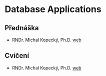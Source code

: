 # Database Applications
## Přednáška

- RNDr. Michal Kopecký, Ph.D. [web](https://www.ms.mff.cuni.cz/~kopecky/)

## Cvičení

- RNDr. Michal Kopecký, Ph.D. [web](https://www.ms.mff.cuni.cz/~kopecky/)
